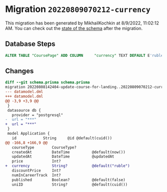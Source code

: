 # Migration `20220809070212-currency`

This migration has been generated by MikhailKochkin at 8/9/2022, 11:02:12 AM.
You can check out the [state of the schema](./schema.prisma) after the migration.

## Database Steps

```sql
ALTER TABLE "CoursePage" ADD COLUMN     "currency" TEXT DEFAULT E'ruble'
```

## Changes

```diff
diff --git schema.prisma schema.prisma
migration 20220808142404-update-course-for-landing..20220809070212-currency
--- datamodel.dml
+++ datamodel.dml
@@ -3,9 +3,9 @@
 }
 datasource db {
   provider = "postgresql"
-  url = "***"
+  url = "***"
 }
 model Application {
   id            String     @id @default(cuid())
@@ -166,8 +166,9 @@
   courseType        CourseType?
   createdAt         DateTime          @default(now())
   updatedAt         DateTime          @updatedAt
   price             Int?
+  currency          String?           @default("ruble")
   discountPrice     Int?
   numInCareerTrack  Int?
   published         Boolean?          @default(false)
   uniID             String?           @default(cuid())
```


